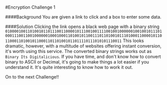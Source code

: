 #Encryption Challenge 1

####Background
You are given a link to click and a box to enter some data. 

####Solution
Clicking the link opens a black web page with a binary string `010000100110100101101110011000010111001001111001001000000100100101110100011100110010000001000100011010010110011101101001011101000110000101101100011010010110001101101001011011110111010101110011` This looks dramatic, however, with a multitude of websites offering instant conversion, it's worth using this service. The converted binary strings works out as `Binary Its Digitalicious`. If you have time, and don't know how to convert binary to ASCII or Decimal, it's going to make things a lot easier if you understand it. It's quite interesting to know how to work it out. 

On to the next Challenge!! 
